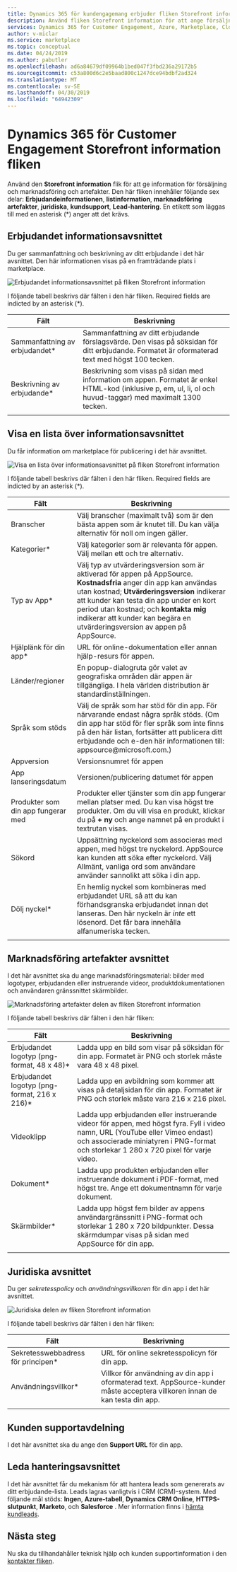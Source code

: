 ```yaml
---
title: Dynamics 365 för kundengagemang erbjuder fliken Storefront information | Azure Marketplace
description: Använd fliken Storefront information för att ange försäljning och marknadsföring för en Dynamics 365 för kundengagemang erbjudande.
services: Dynamics 365 for Customer Engagement, Azure, Marketplace, Cloud Partner Portal, AppSource
author: v-miclar
ms.service: marketplace
ms.topic: conceptual
ms.date: 04/24/2019
ms.author: pabutler
ms.openlocfilehash: ad6a84679df09964b1bed047f3fbd236a29172b5
ms.sourcegitcommit: c53a800d6c2e5baad800c1247dce94bdbf2ad324
ms.translationtype: MT
ms.contentlocale: sv-SE
ms.lasthandoff: 04/30/2019
ms.locfileid: "64942309"
---
```

# <a name="dynamics-365-for-customer-engagement-storefront-details-tab"></a>Dynamics 365 för Customer Engagement Storefront information fliken

Använd den **Storefront information** flik för att ge information för försäljning och marknadsföring och artefakter.  Den här fliken innehåller följande sex delar: **Erbjudandeinformationen**, **listinformation**, **marknadsföring artefakter**, **juridiska**, **kundsupport**,  **Lead-hantering**.  En etikett som läggas till med en asterisk (*) anger att det krävs.


## <a name="offer-details-section"></a>Erbjudandet informationsavsnittet

Du ger sammanfattning och beskrivning av ditt erbjudande i det här avsnittet.  Den här informationen visas på en framträdande plats i marketplace.
 
![Erbjudandet informationsavsnittet på fliken Storefront information](./media/storefront-tab-offer-details.png)

I följande tabell beskrivs där fälten i den här fliken. Required fields are indicted by an asterisk (*). 

|    **Fält**          |  **Beskrivning**               |
|  ---------------      |  ---------------               |
|  Sammanfattning av erbjudandet\*        | Sammanfattning av ditt erbjudande förslagsvärde. Den visas på söksidan för ditt erbjudande. Formatet är oformaterad text med högst 100 tecken. |
|  Beskrivning av erbjudande\*    | Beskrivning som visas på sidan med information om appen. Formatet är enkel HTML-kod (inklusive p, em, ul, li, ol och huvud-taggar) med maximalt 1300 tecken.  |
|  |  | 


## <a name="listing-details-section"></a>Visa en lista över informationsavsnittet

Du får information om marketplace för publicering i det här avsnittet.

![Visa en lista över informationsavsnittet på fliken Storefront information](./media/storefront-tab-listing-details.png)

I följande tabell beskrivs där fälten i den här fliken. Required fields are indicted by an asterisk (*). 

|    **Fält**          |  **Beskrivning**               |
|  ---------------      |  ---------------               |
|  Branscher           | Välj branscher (maximalt två) som är den bästa appen som är knutet till. Du kan välja alternativ för noll om ingen gäller.  |
|  Kategorier\*         | Välj kategorier som är relevanta för appen. Välj mellan ett och tre alternativ.  |
|  Typ av App\*           | Välj typ av utvärderingsversion som är aktiverad för appen på AppSource. **Kostnadsfria** anger din app kan användas utan kostnad; **Utvärderingsversion** indikerar att kunder kan testa din app under en kort period utan kostnad; och **kontakta mig** indikerar att kunder kan begära en utvärderingsversion av appen på AppSource.  |
| Hjälplänk för din app\* | URL för online-dokumentation eller annan hjälp-resurs för appen.  |
| Länder/regioner | En popup-dialogruta gör valet av geografiska områden där appen är tillgängliga.  I hela världen distribution är standardinställningen. |
| Språk som stöds   | Välj de språk som har stöd för din app. För närvarande endast några språk stöds.  (Om din app har stöd för fler språk som inte finns på den här listan, fortsätter att publicera ditt erbjudande och e-den här informationen till: appsource\@microsoft.com.)  |
| Appversion           | Versionsnumret för appen    |
| App lanseringsdatum      | Versionen/publicering datumet för appen |
| Produkter som din app fungerar med | Produkter eller tjänster som din app fungerar mellan platser med. Du kan visa högst tre produkter. Om du vill visa en produkt, klickar du på **+ ny** och ange namnet på en produkt i textrutan visas.  |
| Sökord       | Uppsättning nyckelord som associeras med appen, med högst tre nyckelord.  AppSource kan kunden att söka efter nyckelord.  Välj Allmänt, vanliga ord som användare använder sannolikt att söka i din app.  |
|  Dölj nyckel\*           | En hemlig nyckel som kombineras med erbjudandet URL så att du kan förhandsgranska erbjudandet innan det lanseras.  Den här nyckeln är *inte* ett lösenord.  Det får bara innehålla alfanumeriska tecken.  |
|  |  |


## <a name="marketing-artifacts-section"></a>Marknadsföring artefakter avsnittet

I det här avsnittet ska du ange marknadsföringsmaterial: bilder med logotyper, erbjudanden eller instruerande videor, produktdokumentationen och användaren gränssnittet skärmbilder.

![Marknadsföring artefakter delen av fliken Storefront information](./media/storefront-tab-market-artifacts.png)

I följande tabell beskrivs där fälten i den här fliken: 

|      Fält            |    Beskrivning                 |
|  ---------------      |  ---------------               |
| Erbjudandet logotyp (png-format, 48 x 48)\* | Ladda upp en bild som visar på söksidan för din app. Formatet är PNG och storlek måste vara 48 x 48 pixel. |
| Erbjudandet logotyp (png-format, 216 x 216)\* | Ladda upp en avbildning som kommer att visas på detaljsidan för din app. Formatet är PNG och storlek måste vara 216 x 216 pixel. |
| Videoklipp                | Ladda upp erbjudanden eller instruerande videor för appen, med högst fyra.  Fyll i video namn, URL (YouTube eller Vimeo endast) och associerade miniatyren i PNG-format och storlekar 1 280 x 720 pixel för varje video.  | 
| Dokument\*             | Ladda upp produkten erbjudanden eller instruerande dokument i PDF-format, med högst tre.  Ange ett dokumentnamn för varje dokument.  |
| Skärmbilder\*           | Ladda upp högst fem bilder av appens användargränssnitt i PNG-format och storlekar 1 280 x 720 bildpunkter.  Dessa skärmdumpar visas på sidan med AppSource för din app. |
|  |  |


## <a name="legal-section"></a>Juridiska avsnittet

Du ger *sekretesspolicy* och *användningsvillkoren* för din app i det här avsnittet.

![Juridiska delen av fliken Storefront information](./media/storefront-tab-legal.png)

I följande tabell beskrivs där fälten i den här fliken: 

|      Fält            |    Beskrivning                 |
|  ---------------      |  ---------------               |
| Sekretesswebbadress för principen\*    | URL för online sekretesspolicyn för din app.  |
| Användningsvillkor\*          | Villkor för användning av din app i oformaterad text.  AppSource-kunder måste acceptera villkoren innan de kan testa din app. |
|  |  |


## <a name="customer-support-section"></a>Kunden supportavdelning

I det här avsnittet ska du ange den **Support URL** för din app.


## <a name="lead-management-section"></a>Leda hanteringsavsnittet

I det här avsnittet får du mekanism för att hantera leads som genererats av ditt erbjudande-lista.  Leads lagras vanligtvis i CRM (CRM)-system.  Med följande mål stöds: **Ingen**, **Azure-tabell**, **Dynamics CRM Online**, **HTTPS-slutpunkt**, **Marketo**, och **Salesforce** .  Mer information finns i [hämta kundleads](../../cloud-partner-portal-orig/cloud-partner-portal-get-customer-leads.md).


## <a name="next-steps"></a>Nästa steg

Nu ska du tillhandahåller teknisk hjälp och kunden supportinformation i den [kontakter fliken](./cpp-contacts-tab.md). 
